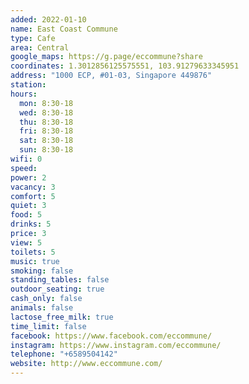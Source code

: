 ```yaml
---
added: 2022-01-10
name: East Coast Commune
type: Cafe
area: Central
google_maps: https://g.page/eccommune?share
coordinates: 1.3012856125575551, 103.91279633345951
address: "1000 ECP, #01-03, Singapore 449876"
station: 
hours:
  mon: 8:30-18
  wed: 8:30-18
  thu: 8:30-18
  fri: 8:30-18
  sat: 8:30-18
  sun: 8:30-18
wifi: 0
speed: 
power: 2
vacancy: 3
comfort: 5
quiet: 3
food: 5
drinks: 5
price: 3
view: 5
toilets: 5
music: true
smoking: false
standing_tables: false
outdoor_seating: true
cash_only: false
animals: false
lactose_free_milk: true
time_limit: false
facebook: https://www.facebook.com/eccommune/
instagram: https://www.instagram.com/eccommune/
telephone: "+6589504142"
website: http://www.eccommune.com/
---
```

